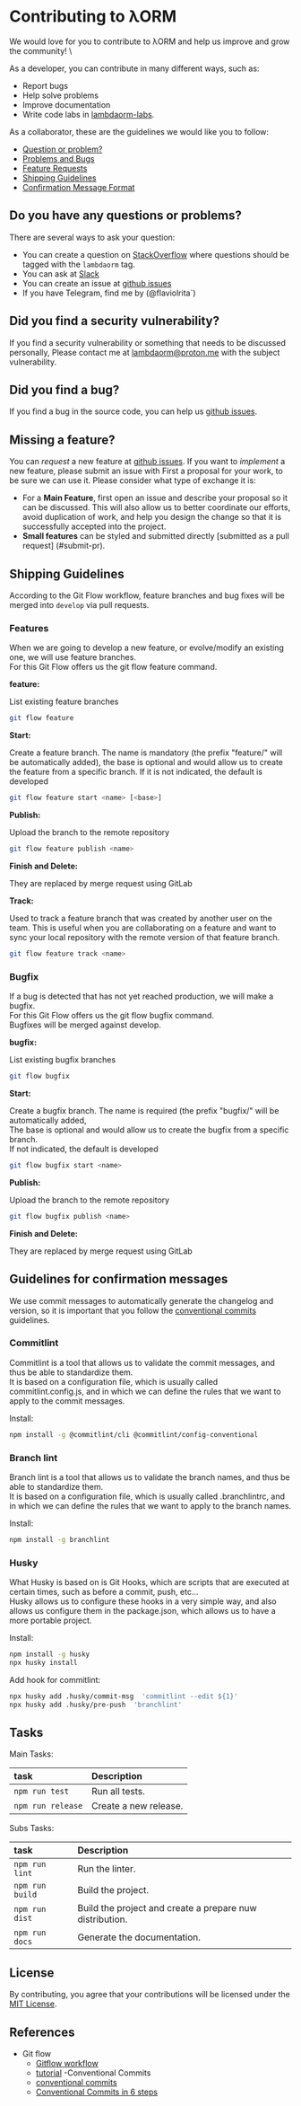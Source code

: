 # Contributing to λORM

We would love for you to contribute to λORM and help us improve and grow the community! \

As a developer, you can contribute in many different ways, such as:

- Report bugs
- Help solve problems
- Improve documentation
- Write code labs in [lambdaorm-labs](https://github.com/lambda-orm/lambdaorm-labs).

As a collaborator, these are the guidelines we would like you to follow:

- [Question or problem?](#do-you-have-any-questions-or-problems)
- [Problems and Bugs](#did-you-find-a-bug)
- [Feature Requests](#missing-a-feature)
- [Shipping Guidelines](#shipping-guidelines)
- [Confirmation Message Format](#guidelines-for-confirmation-messages)

## Do you have any questions or problems?

There are several ways to ask your question:

- You can create a question on [StackOverflow](https://stackoverflow.com/questions/tagged/lambdaorm) where questions should be tagged with the `lambdaorm` tag.
- You can ask at [Slack](https://join.slack.com/t/nuevoespaciod-xo58767/shared_invite/zt-29ix7pc2r-Wd_ZBWnWRDv_5DM4NPtVhQ)
- You can create an issue at [github issues](https://github.com/lambda-orm/lambdaorm/issues)
- If you have Telegram, find me by (@flaviolrita`)

## Did you find a security vulnerability?

If you find a security vulnerability or something that needs to be discussed personally,
Please contact me at [lambdaorm@proton.me](mailto:lambdaorm@proton.me) with the subject vulnerability.

## Did you find a bug?

If you find a bug in the source code, you can help us [github issues](https://github.com/lambda-orm/lambdaorm/issues).

## Missing a feature?

You can *request* a new feature at [github issues](https://github.com/lambda-orm/lambdaorm/issues).
If you want to *implement* a new feature, please submit an issue with
First a proposal for your work, to be sure we can use it.
Please consider what type of exchange it is:

- For a **Main Feature**, first open an issue and describe your proposal so it can be
discussed. This will also allow us to better coordinate our efforts, avoid duplication of work,
and help you design the change so that it is successfully accepted into the project.
- **Small features** can be styled and submitted directly [submitted as a pull request] (#submit-pr).

## Shipping Guidelines

According to the Git Flow workflow, feature branches and bug fixes will be merged into `develop` via pull requests.

### Features

When we are going to develop a new feature, or evolve/modify an existing one, we will use feature branches. \
For this Git Flow offers us the git flow feature command.

**feature:**

List existing feature branches

```bash
git flow feature
```

**Start:**

Create a feature branch. The name is mandatory (the prefix "feature/" will be automatically added), the base is optional and would allow us to create the feature from a specific branch. If it is not indicated, the default is developed

```bash
git flow feature start <name> [<base>]
```

**Publish:**

Upload the branch to the remote repository

```bash
git flow feature publish <name>
```

**Finish and Delete:**

They are replaced by merge request using GitLab

**Track:**

Used to track a feature branch that was created by another user on the team. This is useful when you are collaborating on a feature and want to sync your local repository with the remote version of that feature branch.

```bash
git flow feature track <name>
```

### Bugfix

If a bug is detected that has not yet reached production, we will make a bugfix. \
For this Git Flow offers us the git flow bugfix command. \
Bugfixes will be merged against develop.

**bugfix:**

List existing bugfix branches

```bash
git flow bugfix
```

**Start:**

Create a bugfix branch. The name is required (the prefix "bugfix/" will be automatically added, \
The base is optional and would allow us to create the bugfix from a specific branch. \
If not indicated, the default is developed

```bash
git flow bugfix start <name>
```

**Publish:**

Upload the branch to the remote repository

```bash
git flow bugfix publish <name>
```

**Finish and Delete:**

They are replaced by merge request using GitLab

## Guidelines for confirmation messages

We use commit messages to automatically generate the changelog and version, so it is important that you follow the [conventional commits](https://www.conventionalcommits.org/en/v1.0.0/) guidelines.

### Commitlint

Commitlint is a tool that allows us to validate the commit messages, and thus be able to standardize them. \
It is based on a configuration file, which is usually called commitlint.config.js, and in which we can define the rules that we want to apply to the commit messages.

Install:

```bash
npm install -g @commitlint/cli @commitlint/config-conventional
```

### Branch lint

Branch lint is a tool that allows us to validate the branch names, and thus be able to standardize them. \
It is based on a configuration file, which is usually called .branchlintrc, and in which we can define the rules that we want to apply to the branch names.

Install:

```bash
npm install -g branchlint
```

### Husky

What Husky is based on is Git Hooks, which are scripts that are executed at certain times, such as before a commit, push, etc... \
Husky allows us to configure these hooks in a very simple way, and also allows us configure them in the package.json, which allows us to have a more portable project.

Install:

```bash
npm install -g husky
npx husky install
```

Add hook for commitlint:

```bash
npx husky add .husky/commit-msg  'commitlint --edit ${1}'
npx husky add .husky/pre-push  'branchlint'
```

## Tasks

Main Tasks:

| task   															| Description                                  									  		|
|:-----------------------------------	|:--------------------------------------------------------------------|
| `npm run test`											| Run all tests. 															  											|
| `npm run release`										| Create a new release. 																							|

Subs Tasks:

| task   															| Description                                  									  		|
|:-----------------------------------	|:--------------------------------------------------------------------|
| `npm run lint`											| Run the linter. 																										|
| `npm run build`											| Build the project. 																									|
| `npm run dist`											| Build the project and create a prepare nuw distribution. 						|
| `npm run docs`											| Generate the documentation. 																				|

## License

By contributing, you agree that your contributions will be licensed under the [MIT License](https://github.com/lambda-orm/lambdaorm/blob/main/LICENSE).

## References

- Git flow
  - [Gitflow workflow](https://www.atlassian.com/git/tutorials/comparing-workflows/gitflow-workflow)
  - [tutorial](https://desarrollowp.com/blog/tutoriales/aprende-git-de-manera-sencilla-git-flow/)
-Conventional Commits
  - [conventional commits](https://www.conventionalcommits.org/en/v1.0.0/)
  - [Conventional Commits in 6 steps](https://angrynerds.co/blog/master-your-git-log-with-conventional-commits-in-6-steps/)
